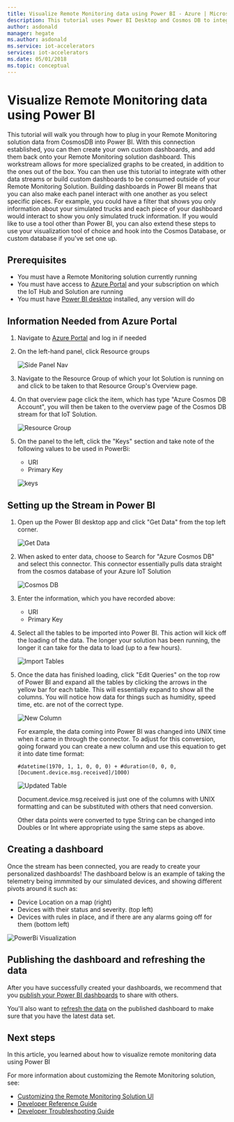 ```yaml
---
title: Visualize Remote Monitoring data using Power BI - Azure | Microsoft Docs 
description: This tutorial uses Power BI Desktop and Cosmos DB to integerate data from a Remote Monitoring solution into a customized visualization. This way users can build their own custom dashboards and share them out to users not on the solution. 
author: asdonald
manager: hegate
ms.author: asdonald
ms.service: iot-accelerators
services: iot-accelerators
ms.date: 05/01/2018
ms.topic: conceptual
---
```


# Visualize Remote Monitoring data using Power BI

This tutorial will walk you through how to plug in your Remote Monitoring solution data from CosmosDB into Power BI. With this connection established, you can then create your own custom dashboards, and add them back onto your Remote Monitoring solution dashboard. This workstream allows for more specialized graphs to be created, in addition to the ones out of the box. You can then use this tutorial to integrate with other data streams or build custom dashboards to be consumed outside of your Remote Monitoring Solution. Building dashboards in Power BI means that you can also make each panel interact with one another as you select specific pieces. For example, you could have a filter that shows you only information about your simulated trucks and each piece of your dashboard would interact to show you only simulated truck information. If you would like to use a tool other than Power BI, you can also extend these steps to use your visualization tool of choice and hook into the Cosmos Database, or custom database if you've set one up. 

## Prerequisites

- You must have a Remote Monitoring solution currently running
- You must have access to [Azure Portal](https://portal.azure.com) and your subscription on which the IoT Hub and Solution are running
- You must have [Power BI desktop](https://powerbi.microsoft.com) installed, any version will do


## Information Needed from Azure Portal

1. Navigate to [Azure Portal](https://portal.azure.com) and log in if needed

2. On the left-hand panel, click Resource groups

    ![Side Panel Nav](./media/iot-accelerators-integrate-data-powerbi/side_panel.png)

3. Navigate to the Resource Group of which your Iot Solution is running on and click to be taken to that Resource Group's Overview page. 

4. On that overview page click the item, which has type "Azure Cosmos DB Account", you will then be taken to the overview page of the Cosmos DB stream for that IoT Solution.

    ![Resource Group](./media/iot-accelerators-integrate-data-powerbi/resource_groups.png)

5. On the panel to the left, click the "Keys" section and take note of the following values to be used in PowerBi:

    - URI
    - Primary Key

    ![keys](./media/iot-accelerators-integrate-data-powerbi/keys.png)

## Setting up the Stream in Power BI
  
1. Open up the Power BI desktop app and click "Get Data" from the top left corner. 

    ![Get Data](./media/iot-accelerators-integrate-data-powerbi/get_data.png)

2. When asked to enter data, choose to Search for "Azure Cosmos DB" and select this connector. This connector essentially pulls data straight from the cosmos database of your Azure IoT Solution
  
    ![Cosmos DB](./media/iot-accelerators-integrate-data-powerbi/cosmos_db.png)
  
3. Enter the information, which you have recorded above:

    * URI
    * Primary Key

4. Select all the tables to be imported into Power BI. This action will kick off the loading of the data. The longer your solution has been running, the longer it can take for the data to load (up to a few hours). 

    ![Import Tables](./media/iot-accelerators-integrate-data-powerbi/import_tables.png)

5. Once the data has finished loading, click "Edit Queries" on the top row of Power BI and expand all the tables by clicking the arrows in the yellow bar for each table. This will essentially expand to show all the columns. You will notice how data for things such as humidity, speed time, etc. are not of the correct type.

    ![New Column](./media/iot-accelerators-integrate-data-powerbi/new_column.png)
  
    For example, the data coming into Power BI was changed into UNIX time when it came in through the connector. To adjust for this conversion, going forward you can create a new column and use this equation to get it into date time format: 

    ```text
    #datetime(1970, 1, 1, 0, 0, 0) + #duration(0, 0, 0, [Document.device.msg.received]/1000)
    ```

    ![Updated Table](./media/iot-accelerators-integrate-data-powerbi/updated_table.png)
  
    Document.device.msg.received is just one of the columns with UNIX formatting and can be substituted with others that need conversion. 
  
    Other data points were converted to type String can be changed into Doubles or Int where appropriate using the same steps as above.

## Creating a dashboard

Once the stream has been connected, you are ready to create your personalized dashboards! The dashboard below is an example of taking the telemetry being immmited by our simulated devices, and showing different pivots around it such as: 

* Device Location on a map (right)
* Devices with their status and severity. (top left)
* Devices with rules in place, and if there are any alarms going off for them (bottom left)

![PowerBi Visualization](./media/iot-accelerators-integrate-data-powerbi/visual_data.png)

## Publishing the dashboard and refreshing the data

After you have successfully created your dashboards, we recommend that you [publish your Power BI dashboards](https://docs.microsoft.com/en-us/power-bi/desktop-upload-desktop-files) to share with others.

You'll also want to [refresh the data](https://docs.microsoft.com/en-us/power-bi/refresh-data) on the published dashboard to make sure that you have the latest data set.

## Next steps

In this article, you learned about how to visualize remote monitoring data using Power BI

For more information about customizing the Remote Monitoring solution, see:

* [Customizing the Remote Monitoring Solution UI](iot-accelerators-remote-monitoring-customize.md)
* [Developer Reference Guide](https://github.com/Azure/azure-iot-pcs-remote-monitoring-dotnet/wiki/Developer-Reference-Guide)
* [Developer Troubleshooting Guide](https://github.com/Azure/azure-iot-pcs-remote-monitoring-dotnet/wiki/Developer-Troubleshooting-Guide)

